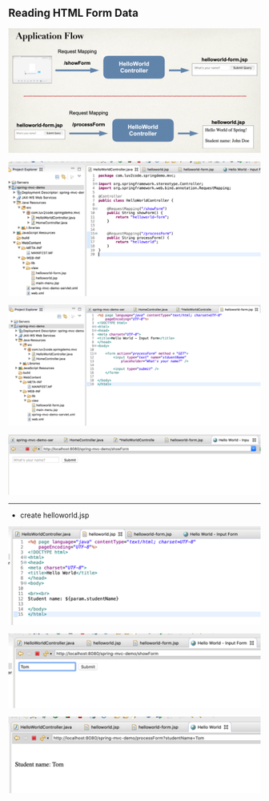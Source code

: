 ## Reading HTML Form Data

![](img/2021-04-03-16-12-31.png)

![](img/2021-04-03-16-32-42.png)

![](img/2021-04-03-16-22-02.png)

![](img/2021-04-03-16-22-10.png)

-----

- create helloworld.jsp

![](img/2021-04-03-16-31-24.png)

![](img/2021-04-03-16-33-13.png)

![](img/2021-04-03-16-33-24.png)














